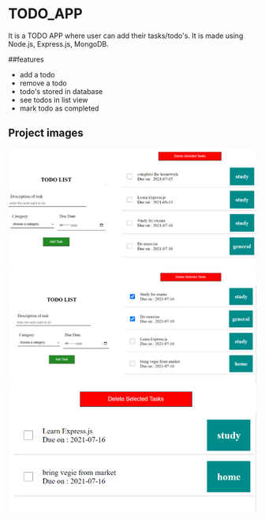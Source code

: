 # TODO_APP
It is a TODO APP where user can add their tasks/todo's. 
It is made using Node.js, Express.js, MongoDB.


##features
- add a todo
- remove a todo
- todo's stored in database
- see todos in list view
- mark todo as completed


## Project images

![](assets/img/todo_app.PNG)
![](assets/img/todo_app_2.PNG)
![](assets/img/todo_app_3.PNG)
